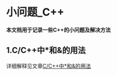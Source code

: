 # 小问题_C++
**本文档用于记录一些C++的小问题及解决方法**
## 1.C/C++中*和&的用法
详细解释见文章[C/C++中*和&的用法](https://blog.csdn.net/caozixuan98724/article/details/73395598)